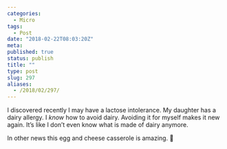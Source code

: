 ```yaml
---
categories:
  - Micro
tags:
  - Post
date: "2018-02-22T08:03:20Z"
meta:
published: true
status: publish
title: ""
type: post
slug: 297
aliases:
  - /2018/02/297/
---
```

<p>I discovered recently I may have a lactose intolerance. My daughter has a dairy allergy. I <em>know</em> how to avoid dairy. Avoiding it for myself makes it new again. It’s like I don’t even know what is made of dairy anymore.</p>
<p>In other news this egg and cheese casserole is amazing.  🤤</p>
